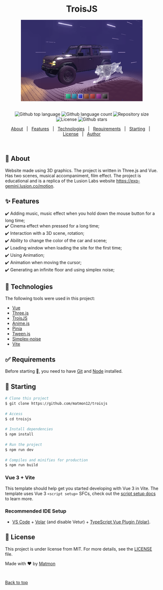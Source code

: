 <h1 align="center">TroisJS</h1>
<div align="center" id="top">
<img src="./src/img/screen.png" alt="logo" style="max-width: 400px;">
</div>
&#xa0;


<p align="center">
  <img alt="Github top language" src="https://img.shields.io/github/languages/top/matmon12/troisjs?color=d3c442">

  <img alt="Github language count" src="https://img.shields.io/github/languages/count/matmon12/troisjs?color=d36449">

  <img alt="Repository size" src="https://img.shields.io/github/repo-size/matmon12/troisjs?color=4cc71e">

  <img alt="License" src="https://img.shields.io/github/license/matmon12/troisjs?color=56BEB8">

  <img alt="Github stars" src="https://img.shields.io/github/stars/matmon12/troisjs?color=56BEB8" />
</p>


<p align="center">
  <a href="#dart-about">About</a> &#xa0; | &#xa0; 
  <a href="#sparkles-features">Features</a> &#xa0; | &#xa0;
  <a href="#rocket-technologies">Technologies</a> &#xa0; | &#xa0;
  <a href="#white_check_mark-requirements">Requirements</a> &#xa0; | &#xa0;
  <a href="#checkered_flag-starting">Starting</a> &#xa0; | &#xa0;
  <a href="#memo-license">License</a> &#xa0; | &#xa0;
  <a href="https://github.com/matmon12" target="_blank">Author</a>
</p>

<br>

## :dart: About

Website made using 3D graphics. The project is written in Three.js and Vue. Has two scenes, musical accompaniment, film effect. The project is educational and is a replica of the Lusion Labs website https://exp-gemini.lusion.co/motion.

## :sparkles: Features

:heavy_check_mark: Adding music, music effect when you hold down the mouse button for a long time;\
:heavy_check_mark: Cinema effect when pressed for a long time;\
:heavy_check_mark: Interaction with a 3D scene, rotation;\
:heavy_check_mark: Ability to change the color of the car and scene;\
:heavy_check_mark: Loading window when loading the site for the first time;\
:heavy_check_mark: Using Animation;\
:heavy_check_mark: Animation when moving the cursor;\
:heavy_check_mark: Generating an infinite floor and using simplex noise;

## :rocket: Technologies

The following tools were used in this project:

- [Vue](https://vuejs.org/)
- [Three.js](https://threejs.org/)
- [TroisJS](https://troisjs.github.io/)
- [Anime.js](https://github.com/juliangarnier/anime/)
- [Pinia](https://pinia.vuejs.org/)
- [Tween.js](https://github.com/tweenjs/tween.js)
- [Simplex-noise](https://github.com/jwagner/simplex-noise.js)
- [Vite](https://vitejs.dev/)

## :white_check_mark: Requirements

Before starting :checkered_flag:, you need to have [Git](https://git-scm.com) and [Node](https://nodejs.org/en/) installed.

## :checkered_flag: Starting

```bash
# Clone this project
$ git clone https://github.com/matmon12/troisjs

# Access
$ cd troisjs

# Install dependencies
$ npm install

# Run the project
$ npm run dev

# Compiles and minifies for production
$ npm run build
```
### Vue 3 + Vite

This template should help get you started developing with Vue 3 in Vite. The template uses Vue 3 `<script setup>` SFCs, check out the [script setup docs](https://v3.vuejs.org/api/sfc-script-setup.html#sfc-script-setup) to learn more.

### Recommended IDE Setup

- [VS Code](https://code.visualstudio.com/) + [Volar](https://marketplace.visualstudio.com/items?itemName=Vue.volar) (and disable Vetur) + [TypeScript Vue Plugin (Volar)](https://marketplace.visualstudio.com/items?itemName=Vue.vscode-typescript-vue-plugin).

## :memo: License

This project is under license from MIT. For more details, see the [LICENSE](LICENSE) file.

Made with :heart: by <a href="https://github.com/matmon12" target="_blank">Matmon</a>

&#xa0;

<a href="#top">Back to top</a>
